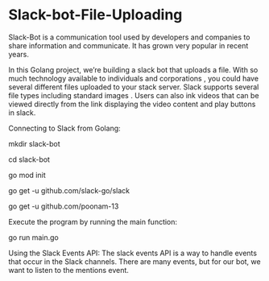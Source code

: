 # Slack-bot-File-Uploading

Slack-Bot is a communication tool used by developers and companies to share information and communicate. It has grown very popular in recent years.

In this Golang project, we’re building a slack bot that uploads a file.
With so much technology available to individuals and corporations , you could have several different files uploaded to your stack server. Slack supports several file
types including standard images . Users can also ink videos that can be viewed directly from the link displaying the video content and play buttons in slack.

Connecting to Slack from Golang:

mkdir slack-bot

cd slack-bot

go mod init

go get -u github.com/slack-go/slack

go get -u github.com/poonam-13

Execute the program by running the main function:

go run main.go

Using the Slack Events API:
The slack events API is a way to handle events that occur in the Slack channels. There are many events, but for our bot, we want to listen to the mentions event.
